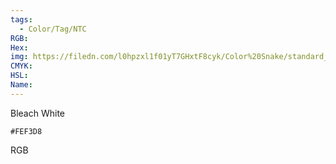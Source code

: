 ```yaml
---
tags:
  - Color/Tag/NTC
RGB:
Hex:
img: https://filedn.com/l0hpzxl1f01yT7GHxtF8cyk/Color%20Snake/standard_csv_to_svg//FEF3D8.svg
CMYK:
HSL:
Name:
---
```

Bleach White
```palette
#FEF3D8
```
RGB
